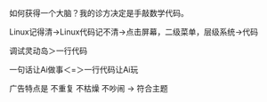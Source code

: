 如何获得一个大脑？我的诊方决定是手敲数学代码。

 Linux记得清→Linux代码记不清→点击屏幕，二级菜单，层级系统→代码

调试灵动岛＞一行代码

一句话让Ai做事＜=＞一行代码让Ai玩

广告特点是 不重复 不枯燥 不吵闹 -> 符合主题